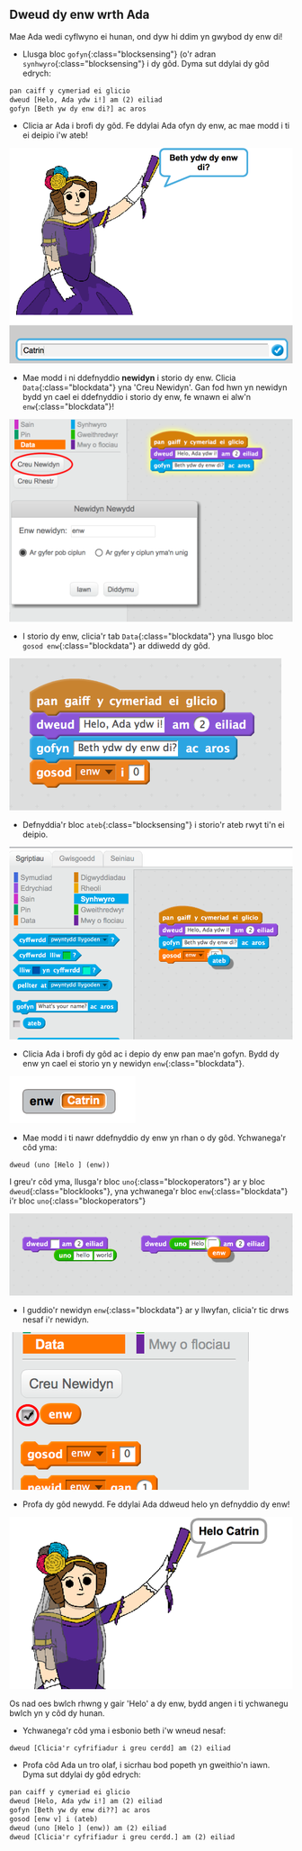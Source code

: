 ## Dweud dy enw wrth Ada

Mae Ada wedi cyflwyno ei hunan, ond dyw hi ddim yn gwybod dy enw di!



+ Llusga bloc `gofyn`{:class="blocksensing"} (o'r adran  `synhwyro`{:class="blocksensing"} i dy gôd. Dyma sut ddylai dy gôd edrych:

```blocks
pan caiff y cymeriad ei glicio
dweud [Helo, Ada ydw i!] am (2) eiliad
gofyn [Beth yw dy enw di?] ac aros
```

+ Clicia ar Ada i brofi dy gôd. Fe ddylai Ada ofyn dy enw, ac mae modd i ti ei deipio i'w ateb!

![screenshot](images/poetry-input.png)

+ Mae modd i ni ddefnyddio __newidyn__ i storio dy enw. Clicia `Data`{:class="blockdata"} yna 'Creu Newidyn'.  Gan fod hwn yn newidyn bydd yn cael ei ddefnyddio i storio dy enw, fe wnawn ei alw'n `enw`{:class="blockdata"}!

![screenshot](images/poetry-name.png)

+ I storio dy enw, clicia'r tab `Data`{:class="blockdata"} yna llusgo bloc `gosod enw`{:class="blockdata"} ar ddiwedd dy gôd.

![screenshot](images/poetry-set.png)

+ Defnyddia'r bloc `ateb`{:class="blocksensing"} i storio'r ateb rwyt ti'n ei deipio.

![screenshot](images/poetry-answer.png)

+ Clicia Ada i brofi dy gôd ac i depio dy enw pan mae'n gofyn. Bydd dy enw yn cael ei storio yn y newidyn `enw`{:class="blockdata"}.

![screenshot](images/poetry-name-test.png)

+ Mae modd i ti nawr ddefnyddio dy enw yn rhan o dy gôd. Ychwanega'r côd yma:

```blocks
dweud (uno [Helo ] (enw))
```

I greu'r côd yma, llusga'r bloc `uno`{:class="blockoperators"} ar y bloc `dweud`{:class="blocklooks"}, yna ychwanega'r bloc `enw`{:class="blockdata"} i'r bloc `uno`{:class="blockoperators"} 

![screenshot](images/poetry-join.png)

+ I guddio'r newidyn `enw`{:class="blockdata"} ar y llwyfan, clicia'r tic drws nesaf i'r newidyn.

![screenshot](images/poetry-tick.png)

+ Profa dy gôd newydd. Fe ddylai Ada ddweud helo yn defnyddio dy enw!

![screenshot](images/poetry-name-test2.png)

Os nad oes bwlch rhwng y gair 'Helo' a dy enw, bydd angen i ti ychwanegu bwlch yn y côd dy hunan.

+ Ychwanega'r côd yma i esbonio beth i'w wneud nesaf:

```blocks
dweud [Clicia'r cyfrifiadur i greu cerdd] am (2) eiliad
```

+ Profa côd Ada un tro olaf, i sicrhau bod popeth yn gweithio'n iawn. Dyma sut ddylai dy gôd edrych:

```blocks
pan caiff y cymeriad ei glicio
dweud [Helo, Ada ydw i!] am (2) eiliad
gofyn [Beth yw dy enw di??] ac aros
gosod [enw v] i (ateb)
dweud (uno [Helo ] (enw)) am (2) eiliad
dweud [Clicia'r cyfrifiadur i greu cerdd.] am (2) eiliad
```



